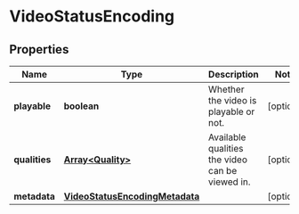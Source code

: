 
# VideoStatusEncoding

## Properties

Name | Type | Description | Notes
------------ | ------------- | ------------- | -------------
**playable** | **boolean** | Whether the video is playable or not. |  [optional]
**qualities** | [**Array&lt;Quality&gt;**](Quality.md) | Available qualities the video can be viewed in. |  [optional]
**metadata** | [**VideoStatusEncodingMetadata**](VideoStatusEncodingMetadata.md) |  |  [optional]


